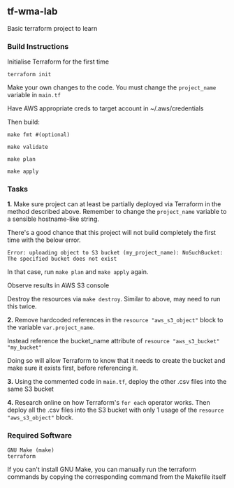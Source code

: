 ## tf-wma-lab

Basic terraform project to learn

### Build Instructions

Initialise Terraform for the first time
```
terraform init
```

Make your own changes to the code. You must change the `project_name` variable in `main.tf`

Have AWS appropriate creds to target account in ~/.aws/credentials

Then build:
```
make fmt #(optional)

make validate

make plan

make apply
```
### Tasks

**1.** Make sure project can at least be partially deployed via Terraform in the method described above. Remember to change the `project_name` variable to a sensible hostname-like string. 

There's a good chance that this project will not build completely the first time with the below error. 
```
Error: uploading object to S3 bucket (my_project_name): NoSuchBucket: The specified bucket does not exist
```

In that case, run `make plan` and `make apply` again.

Observe results in AWS S3 console

Destroy the resources via `make destroy`. Similar to above, may need to run this twice.

**2.** Remove hardcoded references in the `resource "aws_s3_object"` block to the variable `var.project_name`. 

Instead reference the bucket_name attribute of `resource "aws_s3_bucket" "my_bucket"`

Doing so will allow Terraform to know that it needs to create the bucket and make sure it exists first, before referencing it.

**3.** Using the commented code in `main.tf`, deploy the other .csv files into the same S3 bucket

**4.** Research online on how Terraform's `for each` operator works. Then deploy all the .csv files into the S3 bucket with only 1 usage of the `resource "aws_s3_object"` block.

### Required Software
```
GNU Make (make)
terraform
```

If you can't install GNU Make, you can manually run the terraform commands by copying the corresponding command from the Makefile itself

